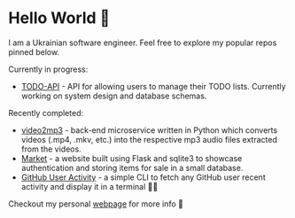 # Hello World 👋

I am a Ukrainian software engineer. Feel free to explore my popular repos pinned below.

Currently in progress:

* [TODO-API](https://github.com/UkrainianProgrammer/TODO-API) - API for allowing users to manage their TODO lists. Currently working on system design and database schemas.

Recently completed:

* [video2mp3](https://github.com/UkrainianProgrammer/video2mp3) - back-end microservice written in Python which converts videos (.mp4, .mkv, etc.) into the respective mp3 audio files extracted from the videos.
* [Market](https://github.com/UkrainianProgrammer/Market) - a website built using Flask and sqlite3 to showcase authentication and storing items for sale in a small database.
* [GitHub User Activity](https://github.com/UkrainianProgrammer/Git-Activity) - a simple CLI to fetch any GitHub user recent activity and display it in a terminal 🧑‍💻

Checkout my personal [webpage](https://oleks.swoogo.com/welcome) for more info 🤌
